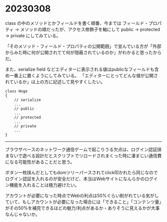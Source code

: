 # 20230308

class の中のメソッドとかフィールドを書く順番、今までは フィールド・プロパティ -> メソッドの順だったが、アクセス修飾子を軸にして public -> protected -> private にしてみている。

「そのメソッド・フィールド・プロパティの公開範囲」で並んでいる方が「外部からみた時に何が公開されてて何が隠蔽されているのか」がわかると思ったからだ。

また、serialize field などエディターに表示される値はpublicなフィールドも含め一番上に置くようにしてみている。 「エディターにとってどんな値が公開されているか」は上の方に記述して見やすくしたい。

```
class Hoge
{
    // serialize
    ...
    // public
    ...
    // protected
    ...
    // private
    ...
}
```

---

ブラウザベースのネットワーク通信ゲームで起こりうる欠点は、ログイン認証挟まないで遊べる設計だとスクリプトでリロードされまくった時に凄まじい通信費になる可能性があることだと思う。

ボタン一枚挟んだとしてもdomツリーパースされてclick叩かれたら同じなのでログイン認証を入れるのが安全だけど、本当はWebサイトになんらかのログイン機能を入れることは極力避けたい。

アカウントが必要になった時点でWebの利点は50%ぐらい削がれている気がしていて、もしアカウントが必要になった場合には「できること」「コンテンツ量」がその50%を補完できるほどの魅力/利点があるか・ありそうに見えるかが大事なんじゃないか。